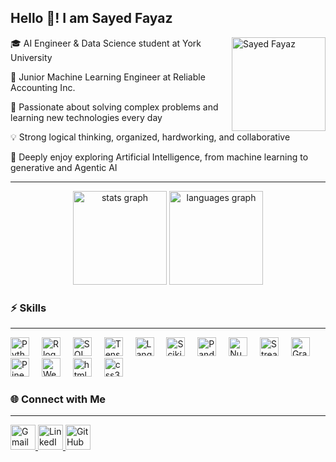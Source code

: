 <h2 align="left">Hello 👋! I am Sayed Fayaz</h2>
<img align="right" height="150" src="https://github.com/user-attachments/assets/b05b9a14-9c1c-4c08-a08d-41812d13b75a" alt="Sayed Fayaz" />

<div align="left">
  <p>🎓 AI Engineer & Data Science student at York University</p>
  <p>💼 Junior Machine Learning Engineer at Reliable Accounting Inc.</p>
  <p>🧩 Passionate about solving complex problems and learning new technologies every day</p>
  <p>💡 Strong logical thinking, organized, hardworking, and collaborative</p>
  <p>🤖 Deeply enjoy exploring Artificial Intelligence, from machine learning to generative and Agentic AI</p>
  <hr>
</div>
<div align="center">
  <img src="https://github-readme-stats.vercel.app/api?username=SayedFayab&hide_title=false&hide_rank=false&show_icons=true&include_all_commits=true&count_private=true&disable_animations=false&theme=dracula&locale=en&hide_border=false&cache_seconds=600&v=1" height="150" alt="stats graph" />
  <img src="https://github-readme-stats.vercel.app/api/top-langs?username=SayedFayab&locale=en&hide_title=false&layout=compact&card_width=320&langs_count=5&theme=dracula&hide_border=false&hide=roff,ejs&cache_seconds=600&v=1" height="150" alt="languages graph" />
</div>
 <h3>⚡ Skills</h3>
  <hr>
<div align="left">
  <!-- Python -->
  <img src="https://cdn.jsdelivr.net/gh/devicons/devicon/icons/python/python-original.svg" height="30" alt="Python logo" />
  <img width="12" />

  <!-- R -->
  <img src="https://cdn.jsdelivr.net/gh/devicons/devicon/icons/r/r-original.svg" height="30" alt="R logo" />  
  <img width="12" />

  <!-- SQL (MySQL as base icon) -->
  <img src="https://cdn.jsdelivr.net/gh/devicons/devicon/icons/mysql/mysql-original.svg" height="30" alt="SQL logo" />
  <img width="12" />

  <!-- TensorFlow -->
  <img src="https://cdn.jsdelivr.net/gh/devicons/devicon/icons/tensorflow/tensorflow-original.svg" height="30" alt="TensorFlow logo" />
  <img width="12" />
  <!-- LangChain -->
<img src="https://avatars.githubusercontent.com/u/126733545?s=200&v=4" height="30" alt="LangChain logo" />
  <img width="12" />

  <!-- Scikit-learn -->
<img src="https://upload.wikimedia.org/wikipedia/commons/0/05/Scikit_learn_logo_small.svg" height="30" alt="Scikit-learn logo" />
  <img width="12" />
  <!-- Pandas -->
  <img src="https://cdn.jsdelivr.net/gh/devicons/devicon/icons/pandas/pandas-original.svg" height="30" alt="Pandas logo" />
  <img width="12" />

  <!-- NumPy -->
  <img src="https://cdn.jsdelivr.net/gh/devicons/devicon/icons/numpy/numpy-original.svg" height="30" alt="NumPy logo" />
  <img width="12" />
  <!-- Streamlit -->
  <img src="https://streamlit.io/images/brand/streamlit-mark-color.png" height="30" alt="Streamlit logo" />
  <img width="12" />
  <!-- Gradio -->
  <!-- Gradio (monochrome) -->
  <img src="https://cdn.jsdelivr.net/gh/simple-icons/simple-icons/icons/gradio.svg" height="30" alt="Gradio logo" />
  <img width="12" />
  <img src="https://avatars.githubusercontent.com/u/63614528?s=200&v=4" height="30" alt="Pinecone logo" />
  <img width="12" />
  <img src="https://avatars.githubusercontent.com/u/39948046?s=200&v=4" height="30" alt="Weaviate logo" />
  <img width="12" />
  <!-- HTML -->
  <img src="https://cdn.jsdelivr.net/gh/devicons/devicon/icons/html5/html5-original.svg" height="30" alt="html5 logo"  />
  <img width="12" />

  <!-- CSS -->
  <img src="https://cdn.jsdelivr.net/gh/devicons/devicon/icons/css3/css3-original.svg" height="30" alt="css3 logo"  />
  <img width="12" />
</div>

###





<div align="left">

  <h3>🌐 Connect with Me</h3>
  <hr>

  <!-- Gmail -->
  <a href="mailto:fayab.fayaz@gmail.com" target="_blank">
    <img src="https://cdn.jsdelivr.net/gh/devicons/devicon/icons/google/google-original.svg" height="40" alt="Gmail" />
  </a>

  <!-- LinkedIn -->
  <a href="https://www.linkedin.com/in/sayed-fayaz" target="_blank">
    <img src="https://cdn.jsdelivr.net/gh/devicons/devicon/icons/linkedin/linkedin-original.svg" height="40" alt="LinkedIn" />
  </a>

  <!-- GitHub -->
  <a href="https://github.com/SayedFayab" target="_blank">
    <img src="https://cdn.jsdelivr.net/gh/devicons/devicon/icons/github/github-original.svg" height="40" alt="GitHub" />
  </a>

</div>


###

<br clear="both">
